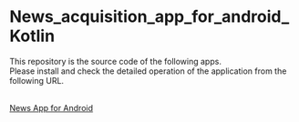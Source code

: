 # News_acquisition_app_for_android_Kotlin
This repository is the source code of the following apps.<br>
Please install and check the detailed operation of the application from the following URL.<br>
<br>

[News App for Android](https://play.google.com/store/apps/details?id=com.websarva.wings.android.newsapp)
